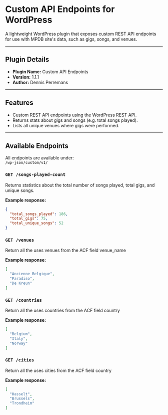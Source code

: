 # Custom API Endpoints for WordPress

A lightweight WordPress plugin that exposes custom REST API endpoints for use with MPDB site's data, such as gigs, songs, and venues.

---

## Plugin Details

- **Plugin Name:** Custom API Endpoints
- **Version:** 1.1.1
- **Author:** Dennis Perremans

---

## Features

- Custom REST API endpoints using the WordPress REST API.
- Returns stats about gigs and songs (e.g. total songs played).
- Lists all unique venues where gigs were performed.


---

## Available Endpoints

All endpoints are available under:  
`/wp-json/custom/v1/`

### `GET /songs-played-count`
Returns statistics about the total number of songs played, total gigs, and unique songs.

**Example response:**
```json
{
  "total_songs_played": 186,
  "total_gigs": 75,
  "total_unique_songs": 52
}
```

### `GET /venues`
Return all the uses venues from the ACF field venue_name

**Example response:**
```json
[
  "Ancienne Belgique",
  "Paradiso",
  "De Kreun"
]
```

### `GET /countries`
Return all the uses countries from the ACF field country

**Example response:**
```json
[
  "Belgium",
  "Italy",
  "Norway"
]
```

### `GET /cities`
Return all the uses cities from the ACF field country

**Example response:**
```json
[
  "Hasselt",
  "Brussels",
  "Trondheim"
]
```